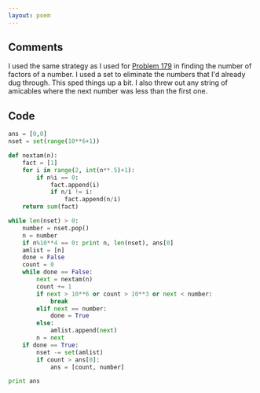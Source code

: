```yaml
---
layout: poem
---
```


## Comments

I used the same strategy as I used for [Problem 179](179) in finding the number
of factors of a number. I used a set to eliminate the numbers that I'd already
dug through. This sped things up a bit. I also threw out any string of
amicables where the next number was less than the first one.

## Code

```python
ans = [0,0]
nset = set(range(10**6+1))

def nextam(n):
	fact = [1]
	for i in range(2, int(n**.5)+1):
		if n%i == 0:
			fact.append(i)
			if n/i != i:
				fact.append(n/i)
	return sum(fact)

while len(nset) > 0:
	number = nset.pop()
	n = number
	if n%10**4 == 0: print n, len(nset), ans[0]
	amlist = [n]
	done = False
	count = 0
	while done == False:
		next = nextam(n)
		count += 1
		if next > 10**6 or count > 10**3 or next < number:
			break
		elif next == number:
			done = True
		else:
			amlist.append(next)
		n = next	
	if done == True:
		nset -= set(amlist)
		if count > ans[0]:
			ans = [count, number]

print ans
```
